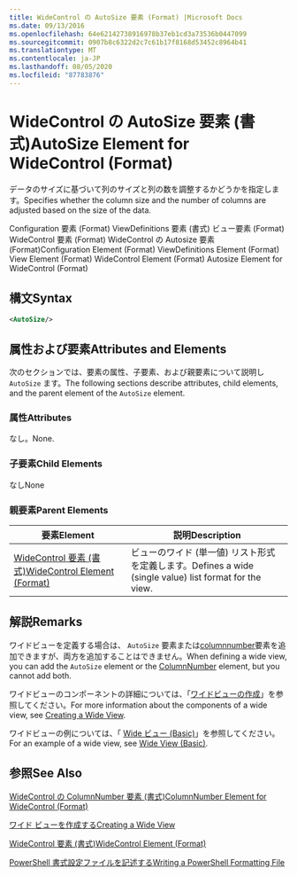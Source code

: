 ```yaml
---
title: WideControl の AutoSize 要素 (Format) |Microsoft Docs
ms.date: 09/13/2016
ms.openlocfilehash: 64e62142738916978b37eb1cd3a73536b0447099
ms.sourcegitcommit: 0907b8c6322d2c7c61b17f8168d53452c8964b41
ms.translationtype: MT
ms.contentlocale: ja-JP
ms.lasthandoff: 08/05/2020
ms.locfileid: "87783876"
---
```

# <a name="autosize-element-for-widecontrol-format"></a><span data-ttu-id="12da2-102">WideControl の AutoSize 要素 (書式)</span><span class="sxs-lookup"><span data-stu-id="12da2-102">AutoSize Element for WideControl (Format)</span></span>

<span data-ttu-id="12da2-103">データのサイズに基づいて列のサイズと列の数を調整するかどうかを指定します。</span><span class="sxs-lookup"><span data-stu-id="12da2-103">Specifies whether the column size and the number of columns are adjusted based on the size of the data.</span></span>

<span data-ttu-id="12da2-104">Configuration 要素 (Format) ViewDefinitions 要素 (書式) ビュー要素 (Format) WideControl 要素 (Format) WideControl の Autosize 要素 (Format)</span><span class="sxs-lookup"><span data-stu-id="12da2-104">Configuration Element (Format) ViewDefinitions Element (Format) View Element (Format) WideControl Element (Format) Autosize Element for WideControl (Format)</span></span>

## <a name="syntax"></a><span data-ttu-id="12da2-105">構文</span><span class="sxs-lookup"><span data-stu-id="12da2-105">Syntax</span></span>

```xml
<AutoSize/>
```

## <a name="attributes-and-elements"></a><span data-ttu-id="12da2-106">属性および要素</span><span class="sxs-lookup"><span data-stu-id="12da2-106">Attributes and Elements</span></span>

<span data-ttu-id="12da2-107">次のセクションでは、要素の属性、子要素、および親要素について説明し `AutoSize` ます。</span><span class="sxs-lookup"><span data-stu-id="12da2-107">The following sections describe attributes, child elements, and the parent element of the `AutoSize` element.</span></span>

### <a name="attributes"></a><span data-ttu-id="12da2-108">属性</span><span class="sxs-lookup"><span data-stu-id="12da2-108">Attributes</span></span>

<span data-ttu-id="12da2-109">なし。</span><span class="sxs-lookup"><span data-stu-id="12da2-109">None.</span></span>

### <a name="child-elements"></a><span data-ttu-id="12da2-110">子要素</span><span class="sxs-lookup"><span data-stu-id="12da2-110">Child Elements</span></span>

<span data-ttu-id="12da2-111">なし</span><span class="sxs-lookup"><span data-stu-id="12da2-111">None</span></span>

### <a name="parent-elements"></a><span data-ttu-id="12da2-112">親要素</span><span class="sxs-lookup"><span data-stu-id="12da2-112">Parent Elements</span></span>

|<span data-ttu-id="12da2-113">要素</span><span class="sxs-lookup"><span data-stu-id="12da2-113">Element</span></span>|<span data-ttu-id="12da2-114">説明</span><span class="sxs-lookup"><span data-stu-id="12da2-114">Description</span></span>|
|-------------|-----------------|
|[<span data-ttu-id="12da2-115">WideControl 要素 (書式)</span><span class="sxs-lookup"><span data-stu-id="12da2-115">WideControl Element (Format)</span></span>](./widecontrol-element-format.md)|<span data-ttu-id="12da2-116">ビューのワイド (単一値) リスト形式を定義します。</span><span class="sxs-lookup"><span data-stu-id="12da2-116">Defines a wide (single value) list format for the view.</span></span>|

## <a name="remarks"></a><span data-ttu-id="12da2-117">解説</span><span class="sxs-lookup"><span data-stu-id="12da2-117">Remarks</span></span>

<span data-ttu-id="12da2-118">ワイドビューを定義する場合は、 `AutoSize` 要素または[columnnumber](./columnnumber-element-for-widecontrol-format.md)要素を追加できますが、両方を追加することはできません。</span><span class="sxs-lookup"><span data-stu-id="12da2-118">When defining a wide view, you can add the `AutoSize` element or the [ColumnNumber](./columnnumber-element-for-widecontrol-format.md) element, but you cannot add both.</span></span>

<span data-ttu-id="12da2-119">ワイドビューのコンポーネントの詳細については、「[ワイドビューの作成](./creating-a-wide-view.md)」を参照してください。</span><span class="sxs-lookup"><span data-stu-id="12da2-119">For more information about the components of a wide view, see [Creating a Wide View](./creating-a-wide-view.md).</span></span>

<span data-ttu-id="12da2-120">ワイドビューの例については、「 [Wide ビュー (Basic)](./wide-view-basic.md)」を参照してください。</span><span class="sxs-lookup"><span data-stu-id="12da2-120">For an example of a wide view, see [Wide View (Basic)](./wide-view-basic.md).</span></span>

## <a name="see-also"></a><span data-ttu-id="12da2-121">参照</span><span class="sxs-lookup"><span data-stu-id="12da2-121">See Also</span></span>

[<span data-ttu-id="12da2-122">WideControl の ColumnNumber 要素 (書式)</span><span class="sxs-lookup"><span data-stu-id="12da2-122">ColumnNumber Element for WideControl (Format)</span></span>](./columnnumber-element-for-widecontrol-format.md)

[<span data-ttu-id="12da2-123">ワイド ビューを作成する</span><span class="sxs-lookup"><span data-stu-id="12da2-123">Creating a Wide View</span></span>](./creating-a-wide-view.md)

[<span data-ttu-id="12da2-124">WideControl 要素 (書式)</span><span class="sxs-lookup"><span data-stu-id="12da2-124">WideControl Element (Format)</span></span>](./widecontrol-element-format.md)

[<span data-ttu-id="12da2-125">PowerShell 書式設定ファイルを記述する</span><span class="sxs-lookup"><span data-stu-id="12da2-125">Writing a PowerShell Formatting File</span></span>](./writing-a-powershell-formatting-file.md)
